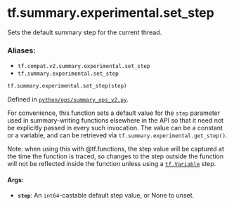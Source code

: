 <div itemscope itemtype="http://developers.google.com/ReferenceObject">
<meta itemprop="name" content="tf.summary.experimental.set_step" />
<meta itemprop="path" content="Stable" />
</div>

# tf.summary.experimental.set_step

Sets the default summary step for the current thread.

### Aliases:

* `tf.compat.v2.summary.experimental.set_step`
* `tf.summary.experimental.set_step`

``` python
tf.summary.experimental.set_step(step)
```



Defined in [`python/ops/summary_ops_v2.py`](/code/stable/tensorflow/python/ops/summary_ops_v2.py).

<!-- Placeholder for "Used in" -->

For convenience, this function sets a default value for the `step` parameter
used in summary-writing functions elsewhere in the API so that it need not
be explicitly passed in every such invocation. The value can be a constant
or a variable, and can be retrieved via `tf.summary.experimental.get_step()`.

Note: when using this with @tf.functions, the step value will be captured at
the time the function is traced, so changes to the step outside the function
will not be reflected inside the function unless using a <a href="../../../tf/Variable.md"><code>tf.Variable</code></a> step.

#### Args:


* <b>`step`</b>: An `int64`-castable default step value, or None to unset.